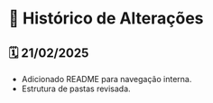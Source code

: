 # 📌 Histórico de Alterações

## 🗓️ 21/02/2025
- Adicionado README para navegação interna.
- Estrutura de pastas revisada.
